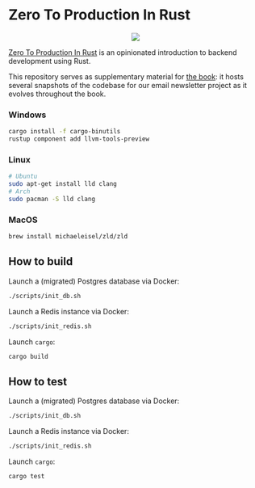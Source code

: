 # Zero To Production In Rust

<div align="center"><a href="https://zero2prod.com" target="_blank"><img src="https://www.zero2prod.com/assets/img/zero2prod_banner.webp" /></a></div>

[Zero To Production In Rust](https://zero2prod.com) is an opinionated introduction to backend development using Rust.

This repository serves as supplementary material for [the book](https://zero2prod.com/): it hosts several snapshots of the codebase for our email newsletter project as it evolves throughout the book.

### Windows
  
```bash
cargo install -f cargo-binutils
rustup component add llvm-tools-preview
```

### Linux

```bash
# Ubuntu 
sudo apt-get install lld clang
# Arch 
sudo pacman -S lld clang
```

### MacOS

```bash
brew install michaeleisel/zld/zld
```

## How to build

Launch a (migrated) Postgres database via Docker:

```bash
./scripts/init_db.sh
```

Launch a Redis instance via Docker:

```bash
./scripts/init_redis.sh
```

Launch `cargo`:

```bash
cargo build
```

## How to test

Launch a (migrated) Postgres database via Docker:

```bash
./scripts/init_db.sh
```

Launch a Redis instance via Docker:

```bash
./scripts/init_redis.sh
```

Launch `cargo`:

```bash
cargo test 
```
